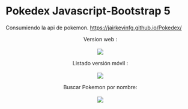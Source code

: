 # Pokedex Javascript-Bootstrap 5
Consumiendo la api de pokemon.
https://jairkevinfg.github.io/Pokedex/



<p align="center">
   Version web :
      <br><br>
      <img src="https://raw.githubusercontent.com/JairKevinFG/Pokedex/master/img/1.jpeg">
</p>
<p align="center">
    Listado versión móvil :
      <br><br>
      <img src="https://raw.githubusercontent.com/JairKevinFG/Pokedex/master/img/2.jpeg">
</p>
<p align="center">
    Buscar Pokemon por nombre: 
      <br><br>
      <img src="https://raw.githubusercontent.com/JairKevinFG/Pokedex/master/img/3.jpeg">
</p>



